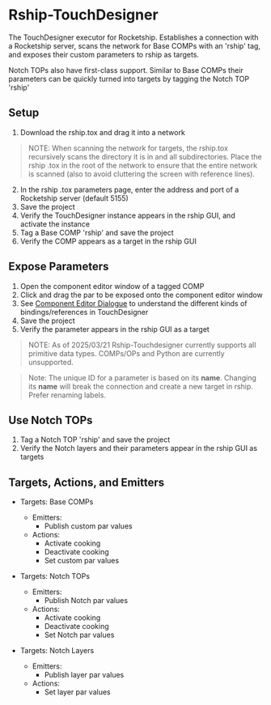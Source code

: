 # Rship-TouchDesigner

The TouchDesigner executor for Rocketship. Establishes a connection with a Rocketship server, scans the network for Base COMPs with an 'rship' tag, and exposes their custom parameters to rship as targets.

Notch TOPs also have first-class support. Similar to Base COMPs their parameters can be quickly turned into targets by tagging the Notch TOP 'rship'

## Setup

1. Download the rship.tox and drag it into a network
> NOTE: When scanning the network for targets, the rship.tox recursively scans the directory it is in and all subdirectories. Place the rship .tox in the root of the network to ensure that the entire network is scanned (also to avoid cluttering the screen with reference lines).
2. In the rship .tox parameters page, enter the address and port of a Rocketship server (default 5155)
3. Save the project
4. Verify the TouchDesigner instance appears in the rship GUI, and activate the instance
5. Tag a Base COMP 'rship' and save the project
6. Verify the COMP appears as a target in the rship GUI

## Expose Parameters

1. Open the component editor window of a tagged COMP
2. Click and drag the par to be exposed onto the component editor window
3. See [Component Editor Dialogue](https://derivative.ca/UserGuide/Component_Editor_Dialog#:~:text=Bind%20New%20Par%20as%20Master,the%20parameter%20that%20was%20dragged.) to understand the different kinds of bindings/references in TouchDesigner
4. Save the project
5. Verify the parameter appears in the rship GUI as a target

> NOTE: As of 2025/03/21 Rship-Touchdesigner currently supports all primitive data types. COMPs/OPs and Python are currently unsupported.

> Note: The unique ID for a parameter is based on its **name**. Changing its **name** will break the connection and create a new target in rship. Prefer renaming labels.

## Use Notch TOPs

1. Tag a Notch TOP 'rship' and save the project
3. Verify the Notch layers and their parameters appear in the rship GUI as targets

## Targets, Actions, and Emitters

- Targets: Base COMPs
  - Emitters:
    - Publish custom par values
  - Actions:
    - Activate cooking
    - Deactivate cooking
    - Set custom par values

- Targets: Notch TOPs
  - Emitters:
    - Publish Notch par values
  - Actions:
    - Activate cooking
    - Deactivate cooking
    - Set Notch par values

- Targets: Notch Layers
  - Emitters:
    - Publish layer par values
  - Actions:
    - Set layer par values
